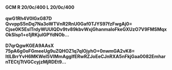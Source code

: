 #### GCM R 20/0c/400 L 20/0c/400
**qwG1Rh4V0IGxG87D**<br/>**QvvppS5nDq7Na3oWTVnR2RnU0Gaf0TJYS97fzFwgAj0=**<br/>**Cjse0K5EslTrdyWUUlQDv9tv89kbvWxjGhanmaIoFkeGXUzO7V9FMSMqxOkSIsp1+o1jRKjulGPYdNOb...**<br/><br/>
**D7qrQgwKGEA9AAsX**<br/>**75pA6g0oFGmeeUg9uZQHOZ1q7qlOjyhO+0nwmGA2vK8=**<br/>**ItlLBrrYvH6MKWeI5VIMmAgglfERwRZJoEeCJnRXA5nFkjGaa0082EmharnTECtjTtVGCcyjzMjRDEt9...**